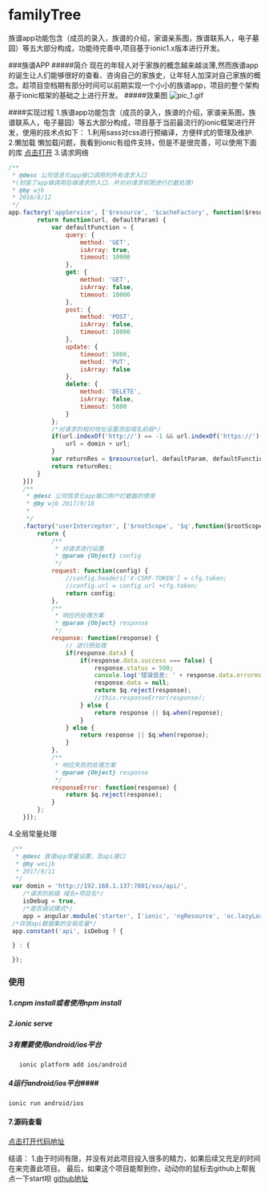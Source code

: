 # familyTree
族谱app功能包含（成员的录入，族谱的介绍，家谱亲系图，族谱联系人，电子墓园）等五大部分构成，功能待完善中,项目基于ionic1.x版本进行开发。

###族谱APP
#####简介
  现在的年轻人对于家族的概念越来越淡薄,然而族谱app的诞生让人们能够很好的查看、咨询自己的家族史，让年轻人加深对自己家族的概念。趁项目空档期有部分时间可以前期实现一个小小的族谱app，项目的整个架构基于ionic框架的基础之上进行开发。
#####效果图
![pic_1.gif](http://upload-images.jianshu.io/upload_images/7086971-52f906de87ae381f.gif?imageMogr2/auto-orient/strip%7CimageView2/2/w/1240)


####实现过程
1.族谱app功能包含（成员的录入，族谱的介绍，家谱亲系图，族谱联系人，电子墓园）等五大部分构成，项目基于当前最流行的ionic框架进行开发，使用的技术点如下：
1.利用sass对css进行预编译，方便样式的管理及维护.
2.懒加载
懒加载问题，我看到ionic有组件支持，但是不是很完善，可以使用下面的库
[点击打开](https://github.com/tjoskar/ng-lazyload-image)
3.请求网络
```js
/**
 * @desc 公司信息化app接口调用的所有请求入口 
 *(封装了app端调用后端请求的入口，并对对请求权限进行拦截处理)
 * @by wjb
 * 2016/8/12
 */
app.factory('appService', ['$resource', '$cacheFactory', function($resource, $cacheFactory) {
		return function(url, defaultParam) {
			var defaultFunction = {
				query: {
					method: 'GET',
					isArray: true,
					timeout: 10000
				},
				get: {
					method: 'GET',
					isArray: false,
					timeout: 10000
				},
				post: {
					method: 'POST',
					isArray: false,
					timeout: 10000
				},
				update: {
					timeout: 5000,
					method: 'PUT',
					isArray: false
				},
				delete: {
					method: 'DELETE',
					isArray: false,
					timeout: 5000
				}
			};
			/*对请求的相对地址设置添加域名前缀*/
			if(url.indexOf('http://') == -1 && url.indexOf('https://') == -1 && url.indexOf('.json') == -1) {
				url = domin + url;
			}
			var returnRes = $resource(url, defaultParam, defaultFunction);
			return returnRes;
		}
	}])
	/**
	 * @desc 公司信息化app接口用户拦截器的使用
	 * @by wjb 2017/9/18
	 * 
	 */
	.factory('userInterceptor', ['$rootScope', '$q',function($rootScope, $q) {
		return {
			/**
			 * 对请求进行设置
			 * @param {Object} config
			 */
			request: function(config) {
				//config.headers['X-CSRF-TOKEN'] = cfg.token;
				//config.url = config.url +cfg.token;
				return config;
			},
			/**
			 * 响应的处理方案
			 * @param {Object} response
			 */
			response: function(response) {
				// 进行预处理
				if(response.data) {
					if(response.data.success === false) {
						response.status = 500;
						console.log('错误信息: ' + response.data.errormsg);
						response.data = null;
						return $q.reject(response);
						//this.responseError(response);
					} else {
						return response || $q.when(reponse);
					}
				} else {
					return response || $q.when(reponse);
				}
			},
			/**
			 * 响应失败的处理方案
			 * @param {Object} response
			 */
			responseError: function(response) {
				return $q.reject(response);
			}
		};
	}]);
```
4.全局常量处理
```js
 /**
  * @desc 族谱app常量设置，及api接口
  * @by weijb
  * 2017/9/11
  */
 var domin = 'http://192.168.1.137:7001/xxx/api/',
 	/*请求的前缀 域名+项目名*/
 	isDebug = true,
 	/*是否调试模式*/
 	app = angular.module('starter', ['ionic', 'ngResource', 'oc.lazyLoad']);
 /*存放api数据集的全局变量*/
 app.constant('api', isDebug ? {

 } : {

 });
```

### 使用

##### [](https://github.com/dicallc/ionic3_angular4_JD#1cnpm-install%E6%88%96%E8%80%85%E4%BD%BF%E7%94%A8npm-install)1.cnpm install或者使用npm install

##### [](https://github.com/dicallc/ionic3_angular4_JD#2ionic-serve)2.ionic serve

##### [](https://github.com/dicallc/ionic3_angular4_JD#3%E6%9C%89%E9%9C%80%E8%A6%81%E4%BD%BF%E7%94%A8androidios%E5%B9%B3%E5%8F%B0)3有需要使用android/ios平台

```
   ionic platform add ios/android

```

##### [](https://github.com/dicallc/ionic3_angular4_JD#4%E8%BF%90%E8%A1%8Candroidios%E5%B9%B3%E5%8F%B0)4运行android/ios平台####

```
ionic run android/ios
```
#### 7.源码查看

[点击打开代码地址](https://github.com/771534408/familyTree)

结语：
1.由于时间有限，并没有对此项目投入很多的精力，如果后续又充足的时间在来完善此项目。
最后，如果这个项目能帮到你，动动你的鼠标去github上帮我点一下start呗
[github地址](https://github.com/771534408/familyTree)
